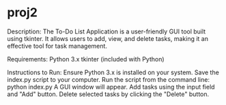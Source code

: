 # proj2

Description:
The To-Do List Application is a user-friendly GUI tool built using tkinter. It allows users to add, view, and delete tasks, making it an effective tool for task management.

Requirements:
Python 3.x
tkinter (included with Python)

Instructions to Run:
Ensure Python 3.x is installed on your system.
Save the index.py script to your computer.
Run the script from the command line:
python index.py
A GUI window will appear. Add tasks using the input field and "Add" button. Delete selected tasks by clicking the "Delete" button.

